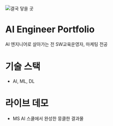 
![결국 닿을 곳](./images/ocen.jpg)


#  AI Engineer Portfolio
AI 엔지니어로 살아가는 전 SW교육운영자, 마케팅 전공

# 기술 스택
- AI, ML, DL

# 라이브 데모
- MS AI 스쿨에서 완성한 뭉클한 결과물

